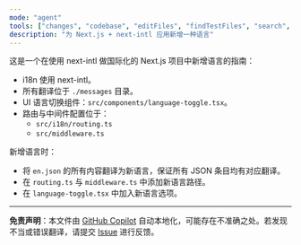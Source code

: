 ```yaml
---
mode: "agent"
tools: ["changes", "codebase", "editFiles", "findTestFiles", "search", "writeTest"]
description: "为 Next.js + next-intl 应用新增一种语言"
---
```


这是一个在使用 next-intl 做国际化的 Next.js 项目中新增语言的指南：

- i18n 使用 next-intl。
- 所有翻译位于 `./messages` 目录。
- UI 语言切换组件：`src/components/language-toggle.tsx`。
- 路由与中间件配置位于：
  - `src/i18n/routing.ts`
  - `src/middleware.ts`

新增语言时：

- 将 `en.json` 的所有内容翻译为新语言，保证所有 JSON 条目均有对应翻译。
- 在 `routing.ts` 与 `middleware.ts` 中添加新语言路径。
- 在 `language-toggle.tsx` 中加入新语言选项。

---

**免责声明**：本文件由 [GitHub Copilot](https://docs.github.com/copilot/about-github-copilot/what-is-github-copilot) 自动本地化，可能存在不准确之处。若发现不当或错误翻译，请提交 [Issue](../../issues) 进行反馈。

